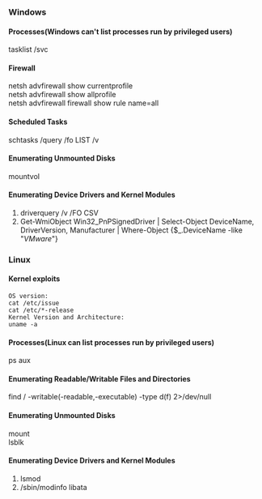 ### Windows
#### Processes(Windows can't list processes run by privileged users)
tasklist /svc
#### Firewall
netsh advfirewall show currentprofile  
netsh advfirewall show allprofile  
netsh advfirewall firewall show rule name=all
#### Scheduled Tasks
schtasks /query /fo LIST /v
#### Enumerating Unmounted Disks
mountvol
#### Enumerating Device Drivers and Kernel Modules
1. driverquery /v /FO CSV  
2. Get-WmiObject Win32_PnPSignedDriver | Select-Object DeviceName, DriverVersion, Manufacturer | Where-Object {$_.DeviceName -like "*VMware*"}

### Linux
#### Kernel exploits
```
OS version:
cat /etc/issue  
cat /etc/*-release  
Kernel Version and Architecture: 
uname -a
```
#### Processes(Linux can list processes run by privileged users)
ps aux
#### Enumerating Readable/Writable Files and Directories
find / -writable(-readable,-executable) -type d(f) 2>/dev/null  
#### Enumerating Unmounted Disks
mount  
lsblk
#### Enumerating Device Drivers and Kernel Modules
1. lsmod  
2. /sbin/modinfo libata
